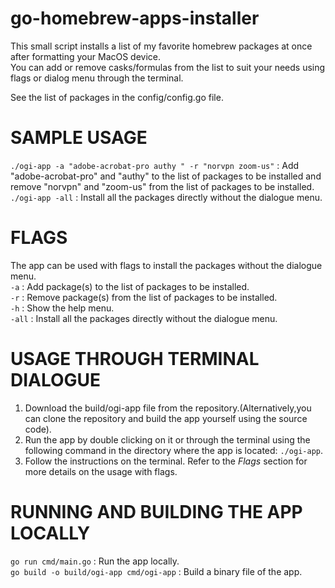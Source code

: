 # go-homebrew-apps-installer
This small script installs a list of my favorite homebrew packages at once after formatting your MacOS device.  
You can add or remove casks/formulas from the list to suit your needs using flags or dialog menu through the terminal.  

See the list of packages in the config/config.go file.  

# SAMPLE USAGE
```./ogi-app -a "adobe-acrobat-pro authy " -r "norvpn zoom-us"``` : Add "adobe-acrobat-pro" and "authy" to the list of packages to be installed and remove "norvpn" and "zoom-us" from the list of packages to be installed.  
```./ogi-app -all``` : Install all the packages directly without the dialogue menu.  

# FLAGS
The app can be used with flags to install the packages without the dialogue menu.  
```-a``` : Add package(s) to the list of packages to be installed.  
```-r``` : Remove package(s) from the list of packages to be installed.  
```-h``` : Show the help menu.  
```-all``` : Install all the packages directly without the dialogue menu.  

# USAGE THROUGH TERMINAL DIALOGUE
1. Download the build/ogi-app file from the repository.(Alternatively,you can clone the repository and build the app yourself using the source code).  
2. Run the app by double clicking on it or through the terminal using the following command in the directory where the app is located:  ```./ogi-app```.  
3. Follow the instructions on the terminal. Refer to the *Flags* section for more details on the usage with flags.  

# RUNNING AND BUILDING THE APP LOCALLY
```go run cmd/main.go``` : Run the app locally.  
```go build -o build/ogi-app cmd/ogi-app``` : Build a binary file of the app.  


